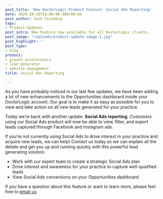 ```yaml
---
post_title: 'New DoctorLogic Product Feature: Social Ads Reporting'
date: 2020-10-28T14:00:00.000+00:00
post_author: Josh Feinberg
tags:
- Product-Updates
post_intro: New Feature now available for all DoctorLogic clients.
post_image: "/uploads/product-update-image-1.jpg"
post_highlight: ''
post_type:
- blog
product:
- growth accelerators
- lead generator
- website management
title: Social Ads Reporting

---
```

As you have probably noticed in our last few updates, we have been adding a lot of new enhancements to the Opportunities dashboard inside your DoctorLogic account. Our goal is to make it as easy as possible for you to view and take action on all new leads generated for your practice.

Today we’re back with another update: **Social Ads reporting**. Customers using our Social Ads product will now be able to view, filter, and export leads captured through Facebook and Instagram ads.

If you’re not currently using Social Ads to drive interest in your practice and acquire new leads, we can help! Contact us today so we can explain all the details and get you up and running quickly with this powerful lead generating solution.

* Work with our expert team to create a strategic Social Ads plan
* Drive interest and awareness for your practice to capture well-qualified leads
* View Social Ads conversions on your Opportunities dashboard

If you have a question about this feature or want to learn more, please feel free to [email us](mailto:success@doctorlogic.com?subject=Interested%20in%20Social%20Ads%20Reporting).